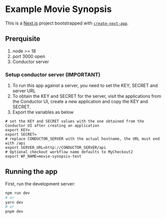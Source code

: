 # Example Movie Synopsis

This is a [Next.js](https://nextjs.org/) project bootstrapped with [`create-next-app`](https://github.com/vercel/next.js/tree/canary/packages/create-next-app).

## Prerquisite
1. node >= 18
2. port 3000 open
3. Conductor server

### Setup conductor server (IMPORTANT)
1. To run this app against a server, you need to set the KEY, SECRET and server URL
2. To obtain the KEY and SECRET for the server, visit the applications from the Conductor UI, create a new application and copy the KEY and SECRET.  
4. Export the variables as below
```shell
# set the KEY and SECRET values with the one obtained from the Conductor UI after creating an application
export KEY=
export SECRET=
# replace CONDUCTOR_SERVER with the actual hostname, the URL must end with /api
export SERVER_URL=http://CONDUCTOR_SERVER/api
# Optional checkout workflow name defaults to MyCheckout2
export WF_NAME=movie-synopsis-test
```

## Running the app

First, run the development server:

```bash
npm run dev
# or
yarn dev
# or
pnpm dev
```
